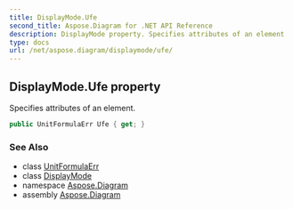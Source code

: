 ```yaml
---
title: DisplayMode.Ufe
second_title: Aspose.Diagram for .NET API Reference
description: DisplayMode property. Specifies attributes of an element
type: docs
url: /net/aspose.diagram/displaymode/ufe/
---
```

## DisplayMode.Ufe property

Specifies attributes of an element.

```csharp
public UnitFormulaErr Ufe { get; }
```

### See Also

* class [UnitFormulaErr](../../unitformulaerr/)
* class [DisplayMode](../)
* namespace [Aspose.Diagram](../../displaymode/)
* assembly [Aspose.Diagram](../../../)


